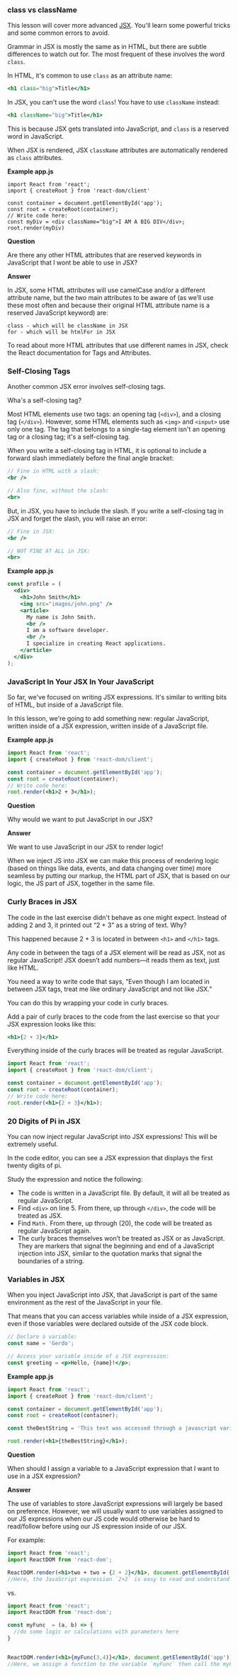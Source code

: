 ### class vs className

This lesson will cover more advanced [JSX](https://www.codecademy.com/resources/docs/react/jsx). You'll learn some powerful tricks and some common errors to avoid.

Grammar in JSX is mostly the same as in HTML, but there are subtle differences to watch out for. The most frequent of these involves the word `class`.

In HTML, it's common to use `class` as an attribute name:

```jsx
<h1 class="big">Title</h1>
```

In JSX, you can't use the word `class`! You have to use `className` instead:

```jsx
<h1 className="big">Title</h1>
```

This is because JSX gets translated into JavaScript, and `class` is a reserved word in JavaScript.

When JSX is rendered, JSX `className` attributes are automatically rendered as `class` attributes.


**Example app.js**

```JSX
import React from 'react';
import { createRoot } from 'react-dom/client'

const container = document.getElementById('app');
const root = createRoot(container);
// Write code here:
const myDiv = <div className="big">I AM A BIG DIV</div>;
root.render(myDiv)
```

**Question**

Are there any other HTML attributes that are reserved keywords in JavaScript that I wont be able to use in JSX?

**Answer**

In JSX, some HTML attributes will use camelCase and/or a different attribute name, but the two main attributes to be aware of (as we’ll use these most often and because their original HTML attribute name is a reserved JavaScript keyword) are:

    class - which will be className in JSX
    for - which will be htmlFor in JSX

To read about more HTML attributes that use different names in JSX, check the React documentation for Tags and Attributes.

### Self-Closing Tags

Another common JSX error involves self-closing tags.

Wha's a self-closing tag?

Most HTML elements use two tags: an opening tag (`<div>`), and a closing tag (`</div>`). However, some HTML elements such as `<img>` and `<input>` use only one tag. The tag that belongs to a single-tag element isn't an opening tag or a closing tag; it's a self-closing tag.

When you write a self-closing tag in HTML, it is optional to include a forward slash immediately before the final angle bracket:

```jsx
// Fine in HTML with a slash:
<br />

// Also fine, without the slash:
<br>
```

But, in JSX, you have to include the slash. If you write a self-closing tag in JSX and forget the slash, you will raise an error:

```jsx
// Fine in JSX:
<br />

// NOT FINE AT ALL in JSX:
<br>
```


**Example app.js**

```jsx
const profile = (
  <div>
    <h1>John Smith</h1>
    <img src="images/john.png" />
    <article>
      My name is John Smith.
      <br />
      I am a software developer.
      <br />
      I specialize in creating React applications.
    </article>
  </div>
);
```

### JavaScript In Your JSX In Your JavaScript

So far, we've focused on writing JSX expressions. It's similar to writing bits of HTML, but inside of a JavaScript file.

In this lesson, we're going to add something new: regular JavaScript, written inside of a JSX expression, written inside of a JavaScript file.

**Example app.js**

```jsx
import React from 'react';
import { createRoot } from 'react-dom/client';

const container = document.getElementById('app');
const root = createRoot(container);
// Write code here:
root.render(<h1>2 + 3</h1>);
```

**Question**

Why would we want to put JavaScript in our JSX?

**Answer**

We want to use JavaScript in our JSX to render logic!

When we inject JS into JSX we can make this process of rendering logic (based on things like data, events, and data changing over time) more seamless by putting our markup, the HTML part of JSX, that is based on our logic, the JS part of JSX, together in the same file.

### Curly Braces in JSX

The code in the last exercise didn't behave as one might expect. Instead of adding 2 and 3, it printed out “2 + 3” as a string of text. Why?

This happened because 2 + 3 is located in between `<h1>` and `</h1>` tags.

Any code in between the tags of a JSX element will be read as JSX, not as regular JavaScript! JSX doesn’t add numbers—it reads them as text, just like HTML.

You need a way to write code that says, “Even though I am located in between JSX tags, treat me like ordinary JavaScript and not like JSX.”

You can do this by wrapping your code in curly braces.

Add a pair of curly braces to the code from the last exercise so that your JSX expression looks like this:

```jsx
<h1>{2 + 3}</h1>
```

Everything inside of the curly braces will be treated as regular JavaScript.

```jsx
import React from 'react';
import { createRoot } from 'react-dom/client';

const container = document.getElementById('app');
const root = createRoot(container);
// Write code here:
root.render(<h1>{2 + 3}</h1>);
```

### 20 Digits of Pi in JSX

You can now inject regular JavaScript into JSX expressions! This will be extremely useful.

In the code editor, you can see a JSX expression that displays the first twenty digits of pi.

Study the expression and notice the following:

- The code is written in a JavaScript file. By default, it will all be treated as regular JavaScript.
- Find `<div>` on line 5. From there, up through `</div>`, the code will be treated as JSX.
- Find `Math.` From there, up through (20), the code will be treated as regular JavaScript again.
- The curly braces themselves won’t be treated as JSX or as JavaScript. They are markers that signal the beginning and end of a JavaScript injection into JSX, similar to the quotation marks that signal the boundaries of a string.

### Variables in JSX

When you inject JavaScript into JSX, that JavaScript is part of the same environment as the rest of the JavaScript in your file.

That means that you can access variables while inside of a JSX expression, even if those variables were declared outside of the JSX code block.

```jsx
// Declare a variable:
const name = 'Gerdo';

// Access your variable inside of a JSX expression:
const greeting = <p>Hello, {name}!</p>;
```

**Example app.js**

```jsx
import React from 'react';
import { createRoot } from 'react-dom/client';

const container = document.getElementById('app');
const root = createRoot(container);

const theBestString = 'This text was accessed through a javascript variable';

root.render(<h1>{theBestString}</h1>);
```

**Question**

When should I assign a variable to a JavaScript expression that I want to use in a JSX expression?

**Answer**

The use of variables to store JavaScript expressions will largely be based on preference. However, we will usually want to use variables assigned to our JS expressions when our JS code would otherwise be hard to read/follow before using our JS expression inside of our JSX.

For example:

```jsx
import React from 'react';
import ReactDOM from 'react-dom';

ReactDOM.render(<h1>two + two = {2 + 2}</h1>, document.getElementById('app'));
//Here, the JavaScript expression `2+2` is easy to read and understand what's going on in the code
```

vs.

```jsx
import React from 'react';
import ReactDOM from 'react-dom';

const myFunc  = (a, b) => {
  //do some logic or calculations with parameters here
}


ReactDOM.render(<h1>{myFunc(3,4)}</h1>, document.getElementById('app')); 
//Here, we assign a function to the variable `myFunc` then call the myFunc fuction from inside our JSX - this is especially useful if the logic inside myFunc would be difficult to read and understand from inside a JSX expression
```


